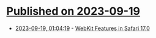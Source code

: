 # [Published on 2023-09-19](index.md)

* [2023-09-19, 01:04:19](https://lobste.rs/s/7626ru/webkit_features_safari_17_0) - [WebKit Features in Safari 17.0](https://webkit.org/blog/14445/webkit-features-in-safari-17-0/)

